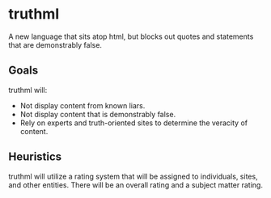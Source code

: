 # truthml
A new language that sits atop html, but blocks out quotes and statements that are demonstrably false.

## Goals
truthml will:
* Not display content from known liars.
* Not display content that is demonstrably false.
* Rely on experts and truth-oriented sites to determine the veracity of content.

## Heuristics
truthml will utilize a rating system that will be assigned to individuals, sites, and other entities. There will be an overall rating and a subject matter rating.
